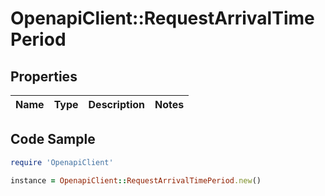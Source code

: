 # OpenapiClient::RequestArrivalTimePeriod

## Properties

Name | Type | Description | Notes
------------ | ------------- | ------------- | -------------

## Code Sample

```ruby
require 'OpenapiClient'

instance = OpenapiClient::RequestArrivalTimePeriod.new()
```


